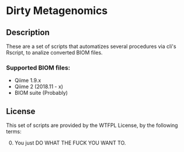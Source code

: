 # Dirty Metagenomics
## Description

These are a set of scripts that automatizes several procedures via cli's Rscript, to analize converted BIOM files.
### Supported BIOM files:
* Qiime 1.9.x
* Qiime 2 (2018.11 - x)
* BIOM suite (Probably)

## License
This set of scripts are provided by the WTFPL License, by the following terms: 

0. You just DO WHAT THE FUCK YOU WANT TO.
